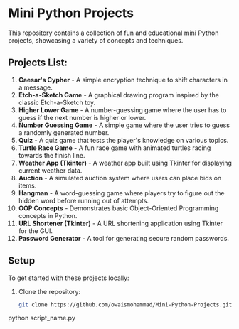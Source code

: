 # Mini Python Projects

This repository contains a collection of fun and educational mini Python projects, showcasing a variety of concepts and techniques.

## Projects List:

1. **Caesar's Cypher** - A simple encryption technique to shift characters in a message.
2. **Etch-a-Sketch Game** - A graphical drawing program inspired by the classic Etch-a-Sketch toy.
3. **Higher Lower Game** - A number-guessing game where the user has to guess if the next number is higher or lower.
4. **Number Guessing Game** - A simple game where the user tries to guess a randomly generated number.
5. **Quiz** - A quiz game that tests the player's knowledge on various topics.
6. **Turtle Race Game** - A fun race game with animated turtles racing towards the finish line.
7. **Weather App (Tkinter)** - A weather app built using Tkinter for displaying current weather data.
8. **Auction** - A simulated auction system where users can place bids on items.
9. **Hangman** - A word-guessing game where players try to figure out the hidden word before running out of attempts.
10. **OOP Concepts** - Demonstrates basic Object-Oriented Programming concepts in Python.
11. **URL Shortener (Tkinter)** - A URL shortening application using Tkinter for the GUI.
12. **Password Generator** - A tool for generating secure random passwords.

## Setup

To get started with these projects locally:

1. Clone the repository:
   ```bash
   git clone https://github.com/owaismohammad/Mini-Python-Projects.git
python script_name.py
